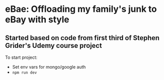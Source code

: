 # eBae: Offloading my family's junk to eBay with style
## Started based on code from first third of Stephen Grider's Udemy course project

To start project:
* Set env vars for mongo/google auth
* `npm run dev`
